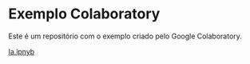 # Exemplo Colaboratory  
Este é um repositório com o exemplo criado pelo Google Colaboratory.

[Ia.ipnyb](/Ia.ipynb)
